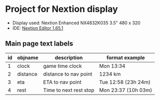 # Project for Nextion display

* Display used: Nextion Enhanced NX4832K035 3.5" 480 x 320
* IDE: [Nextion Editor 1.65.1](https://nextion.tech/nextion-editor/#_section1)

## Main page text labels

| id | objname  | description            | format example      |
|----|----------|------------------------|---------------------|
| 1  | clock    | game time clock        | Mon 13:34           |
| 2  | distance | distance to nav point  | 1234 km             |
| 3  | eta      | ETA to nav point       | Tue 12:58 (23h 24m) |
| 4  | rest     | Time to next rest stop | Mon 23:37 (10h 03m) |
